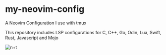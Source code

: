 # my-neovim-config
A Neovim Configuration I use with tmux

This repository includes LSP configurations for C, C++, Go, Odin, Lua,
Swift, Rust, Javascript and Mojo

![n+t](https://github.com/osag1e/my-neovim-config/blob/main/images/n+t.png)





